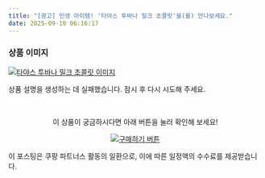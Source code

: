 ```yaml
---
title: "[광고] 인생 아이템! '타야스 투바나 밀크 초콜릿'을(를) 만나보세요."
date: 2025-09-10 06:16:17
---
```

### 상품 이미지
[![타야스 투바나 밀크 초콜릿 이미지](https://ads-partners.coupang.com/image1/3V2RQ6xIKD3zD48s3WgObwptarLLhELD82RUE92gGRI8ZLYIyjMknGxCe6asQe03-DTCpUgOR2FfdZHXQ_8wTlbYZvgUq1hUNdiX4dhvf2dwAViT2Exf8U08f-1K0_fNm2KklUbBADhljq0ASGcd745MN_EC8hJ29yGF35PrwcSSWMT6h-LSDo2SfaXafb0e_2kD-y1n2I5JsJItHcwYMVbzC4UJn8VaHbbowJGBdUvyk_QUfK8eD8RdnKcSHeRVQMuWKI4_M0leFge1e3OhsYWZ5xA=)](https://link.coupang.com/re/AFFSDP?lptag=AF8916626&pageKey=7418084704&itemId=19610815619&vendorItemId=86717786432&traceid=V0-153-abcb694d3749a8c4&requestid=20250910151616670204194644&token=31850C%7CMIXED)

상품 설명을 생성하는 데 실패했습니다. 잠시 후 다시 시도해 주세요.



<br>

<div align="center">
  <p>이 상품이 궁금하시다면 아래 버튼을 눌러 확인해 보세요!</p>
  <a href="https://link.coupang.com/re/AFFSDP?lptag=AF8916626&pageKey=7418084704&itemId=19610815619&vendorItemId=86717786432&traceid=V0-153-abcb694d3749a8c4&requestid=20250910151616670204194644&token=31850C%7CMIXED" target="_blank">
    <img src="https://img.shields.io/badge/지금 바로 구매하기-FF5722?style=for-the-badge&logo=coupa&logoColor=white" alt="구매하기 버튼">
  </a>
</div>

이 포스팅은 쿠팡 파트너스 활동의 일환으로, 이에 따른 일정액의 수수료를 제공받습니다.
